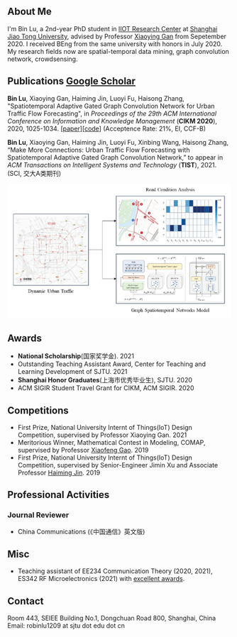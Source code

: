 ## About Me

I'm Bin Lu, a 2nd-year PhD student in [IIOT Research Center](http://iiot.sjtu.edu.cn/) at [Shanghai Jiao Tong University](http://en.sjtu.edu.cn/), advised by Professor [Xiaoying Gan](http://iwct.sjtu.edu.cn/Personal/xygan/index.htm) from Sepetember 2020. I received BEng from the same university with honors in July 2020. My research fields now are spatial-temporal data mining, graph convolution network, crowdsensing.

## Publications [Google Scholar](https://scholar.google.com/citations?user=HsI7HPoAAAAJ&hl=zh-CN&oi=sra)
**Bin Lu**, Xiaoying Gan, Haiming Jin, Luoyi Fu, Haisong Zhang, "Spatiotemporal Adaptive Gated Graph Convolution Network for Urban Traffic Flow Forecasting", in *Proceedings of the 29th ACM International Conference on Information and Knowledge Management* (**CIKM 2020**), 2020, 1025-1034. [\[paper\]](https://dl.acm.org/doi/10.1145/3340531.3411894)[\[code\]](https://github.com/RobinLu1209/STAG-GCN) (Acceptence Rate: 21%, EI, CCF-B)

**Bin Lu**, Xiaoying Gan, Haiming Jin, Luoyi Fu, Xinbing Wang, Haisong Zhang, “Make More Connections: Urban Traffic Flow Forecasting with Spatiotemporal Adaptive Gated Graph Convolution Network,” to appear in *ACM Transactions on Intelligent Systems and Technology* (**TIST**), 2021. (SCI, 交大A类期刊)

![Urban Traffic Flow Forecasting based on Graph Neural Network](images/ag_gcn.png)

## Awards
- **National Scholarship**(国家奖学金). 2021
- Outstanding Teaching Assistant Award, Center for Teaching and Learning Development of SJTU. 2021
- **Shanghai Honor Graduates**(上海市优秀毕业生), SJTU. 2020
- ACM SIGIR Student Travel Grant for CIKM, ACM SIGIR. 2020

## Competitions
- First Prize, National University Internt of Things(IoT) Design Competition, supervised by Professor Xiaoying Gan. 2021
- Meritorious Winner, Mathematical Contest in Modeling, COMAP, supervised by Professor [Xiaofeng Gao](http://www.cs.sjtu.edu.cn/~gao-xf/). 2019
- First Prize, National University Internt of Things(IoT) Design Competition, supervised by Senior-Engineer Jimin Xu and Associate Professor [Haiming Jin](http://jhc.sjtu.edu.cn/~haimingjin/). 2019

## Professional Activities
### Journal Reviewer
- China Communications (《中国通信》英文版)

## Misc
- Teaching assistant of EE234 Communication Theory (2020, 2021), ES342 RF Microelectronics (2021) with [excellent awards](http://ctld.sjtu.edu.cn/news/811).

## Contact
Room 443, SEIEE Building No.1, Dongchuan Road 800, Shanghai, China
Email: robinlu1209 at sjtu dot edu dot cn

<script type='text/javascript' id='clustrmaps' src='//cdn.clustrmaps.com/map_v2.js?cl=ffffff&w=a&t=tt&d=-MrFRY-MBf5P9USuoAfhOtuc63TCc8lVoFP1mPplWDg'></script>
